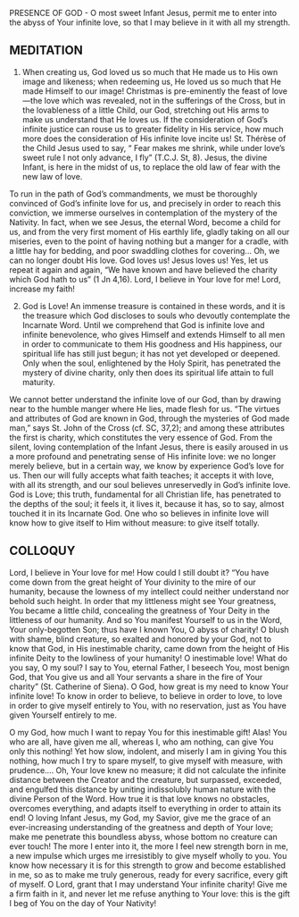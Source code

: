 PRESENCE OF GOD - O most sweet Infant Jesus, permit me to enter into the abyss of Your infinite love, so that I may believe in it with all my strength.

## MEDITATION

1. When creating us, God loved us so much that He made us to His own image and likeness; when redeeming us, He loved us so much that He made Himself to our image! Christmas is pre-eminently the feast of love—the love which was revealed, not in the sufferings of the Cross, but in the lovableness of a little Child, our God, stretching out His arms to make us understand that He loves us. If the consideration of God’s infinite justice can rouse us to greater fidelity in His service, how much more does the consideration of His infinite love incite us! St. Thérèse of the Child Jesus used to say, “ Fear makes me shrink, while under love’s sweet rule I not only advance, I fly” (T.C.J. St, 8). Jesus, the divine Infant, is here in the midst of us, to replace the old law of fear with the new law of love. 

To run in the path of God’s commandments, we must be thoroughly convinced of God’s infinite love for us, and precisely in order to reach this conviction, we immerse ourselves in contemplation of the mystery of the Nativity. In fact, when we see Jesus, the eternal Word, become a child for us, and from the very first moment of His earthly life, gladly taking on all our miseries, even to the point of having nothing but a manger for a cradle, with a little hay for bedding, and poor swaddling clothes for covering... Oh, we can no longer doubt His love. God loves us! Jesus loves us! Yes, let us repeat it again and again, “We have known and have believed the charity which God hath to us” (1 Jn 4,16). Lord, I believe in Your love for me! Lord, increase my faith!


2. God is Love! An immense treasure is contained in these words, and it is the treasure which God discloses to souls who devoutly contemplate the Incarnate Word. Until we comprehend that God is infinite love and infinite benevolence, who gives Himself and extends Himself to all men in order to communicate to them His goodness and His happiness, our spiritual life has still just begun; it has not yet developed or deepened. Only when the soul, enlightened by the Holy Spirit, has penetrated the mystery of divine charity, only then does its spiritual life attain to full maturity.

We cannot better understand the infinite love of our God, than by drawing near to the humble manger where He lies, made flesh for us. “The virtues and attributes of God are known in God, through the mysteries of God made man,” says St. John of the Cross (cf. SC, 37,2); and among these attributes the first is charity, which constitutes the very essence of God. From the silent, loving contemplation of the Infant Jesus, there is easily aroused in us a more profound and penetrating sense of His infinite love: we no longer merely believe, but in a certain way, we know by experience God’s love for us. Then our will fully accepts what faith teaches; it accepts it with love, with all its strength, and our soul believes unreservedly in God’s infinite love. God is Love; this truth, fundamental for all Christian life, has penetrated to the depths of the soul; it feels it, it lives it, because it has, so to say, almost touched it in its Incarnate God. One who so believes in infinite love will know how to give itself to Him without measure: to give itself totally.

## COLLOQUY

Lord, I believe in Your love for me! How could I still doubt it? “You have come down from the great height of Your divinity to the mire of our humanity, because the lowness of my intellect could neither understand nor behold such height. In order that my littleness might see Your greatness, You became a little child, concealing the greatness of Your Deity in the littleness of our humanity. And so You manifest Yourself to us in the Word, Your only-begotten Son; thus have I known You, O abyss of charity! O blush with shame, blind creature, so exalted and honored by your God, not to know that God, in His inestimable charity, came down from the height of His infinite Deity to the lowliness of your humanity! O inestimable love! What do you say, O my soul? I say to You, eternal Father, I beseech You, most benign God, that You give us and all Your servants a share in the fire of Your charity” (St. Catherine of Siena). O God, how great is my need to know Your infinite love! To know in order to believe, to believe in order to love, to love in order to give myself entirely to You, with no reservation, just as You have given Yourself entirely to me. 

O my God, how much I want to repay You for this inestimable gift! Alas! You who are all, have given me all, whereas I, who am nothing, can give You only this nothing! Yet how slow, indolent, and miserly I am in giving You this nothing, how much I try to spare myself, to give myself with measure, with prudence.... Oh, Your love knew no measure; it did not calculate the infinite distance between the Creator and the creature, but surpassed, exceeded, and engulfed this distance by uniting indissolubly human nature with the divine Person of the Word. How true it is that love knows no obstacles, overcomes everything, and adapts itself to everything in order to attain its end! O loving Infant Jesus, my God, my Savior, give me the grace of an ever-increasing understanding of the greatness and depth of Your love; make me penetrate this boundless abyss, whose bottom no creature can ever touch! The more I enter into it, the more I feel new strength born in me, a new impulse which urges me irresistibly to give myself wholly to you. You know how necessary it is for this strength to grow and become established in me, so as to make me truly generous, ready for every sacrifice, every gift of myself. O Lord, grant that I may understand Your infinite charity! Give me a firm faith in it, and never let me refuse anything to Your love: this is the gift I beg of You on the day of Your Nativity!